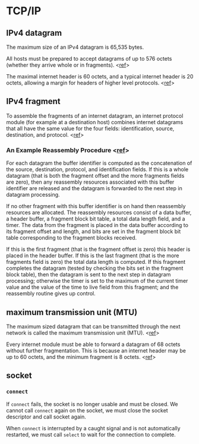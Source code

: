 # TCP/IP

## IPv4 datagram

The maximum size of an IPv4 datagram is 65,535 bytes.

All hosts must be prepared to accept datagrams of up to 576 octets (whether they arrive whole or in fragments). <[ref](https://tools.ietf.org/html/rfc791)>

The maximal internet header is 60 octets, and a typical internet header is 20 octets, allowing a margin for headers of higher level protocols. <[ref](https://tools.ietf.org/html/rfc791)>

## IPv4 fragment

To assemble the fragments of an internet datagram, an internet protocol module (for example at a destination host) combines internet datagrams that all have the same value for the four fields: identification, source, destination, and protocol. <[ref](https://tools.ietf.org/html/rfc791)>

### An Example Reassembly Procedure <[ref](https://tools.ietf.org/html/rfc791)>

For each datagram the buffer identifier is computed as the concatenation of the source, destination, protocol, and identification fields. If this is a whole datagram (that is both the fragment offset and the more fragments fields are zero), then any reassembly resources associated with this buffer identifier are released and the datagram is forwarded to the next step in datagram processing.

If no other fragment with this buffer identifier is on hand then reassembly resources are allocated. The reassembly resources consist of a data buffer, a header buffer, a fragment block bit table, a total data length field, and a timer. The data from the fragment is placed in the data buffer according to its fragment offset and length, and bits are set in the fragment block bit table corresponding to the fragment blocks received.

If this is the first fragment (that is the fragment offset is zero) this header is placed in the header buffer. If this is the last fragment (that is the more fragments field is zero) the total data length is computed. If this fragment completes the datagram (tested by checking the bits set in the fragment block table), then the datagram is sent to the next step in datagram processing; otherwise the timer is set to the maximum of the current timer value and the value of the time to live field from this fragment; and the reassembly routine gives up control.

## maximum transmission unit (MTU)

The maximum sized datagram that can be transmitted through the next network is called the maximum transmission unit (MTU). <[ref](https://tools.ietf.org/html/rfc791)>

Every internet module must be able to forward a datagram of 68 octets without further fragmentation. This is because an internet header may be up to 60 octets, and the minimum fragment is 8 octets. <[ref](https://tools.ietf.org/html/rfc791)>

## socket

### `connect`

If `connect` fails, the socket is no longer usable and must be closed. We cannot call `connect` again on the socket, we must close the socket descriptor and call socket again.

When `connect` is interrupted by a caught signal and is not automatically restarted, we must call `select` to wait for the connection to complete.
